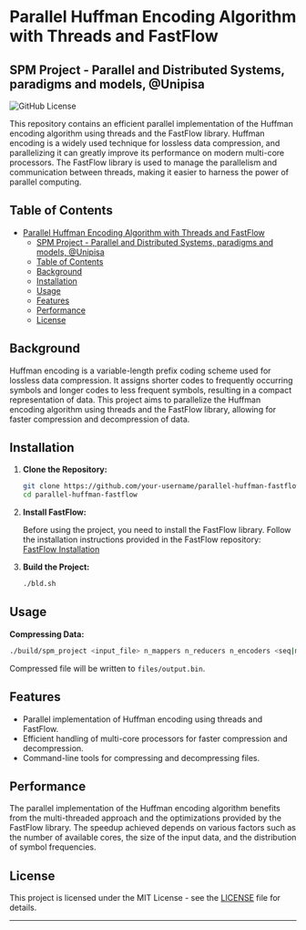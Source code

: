 # Parallel Huffman Encoding Algorithm with Threads and FastFlow
## SPM Project - Parallel and Distributed Systems, paradigms and models, @Unipisa

![GitHub License](https://img.shields.io/badge/license-MIT-blue.svg)

This repository contains an efficient parallel implementation of the Huffman encoding algorithm using threads and the FastFlow library. Huffman encoding is a widely used technique for lossless data compression, and parallelizing it can greatly improve its performance on modern multi-core processors. The FastFlow library is used to manage the parallelism and communication between threads, making it easier to harness the power of parallel computing.

## Table of Contents

- [Parallel Huffman Encoding Algorithm with Threads and FastFlow](#parallel-huffman-encoding-algorithm-with-threads-and-fastflow)
  - [SPM Project - Parallel and Distributed Systems, paradigms and models, @Unipisa](#spm-project---parallel-and-distributed-systems-paradigms-and-models-unipisa)
  - [Table of Contents](#table-of-contents)
  - [Background](#background)
  - [Installation](#installation)
  - [Usage](#usage)
  - [Features](#features)
  - [Performance](#performance)
  - [License](#license)

## Background

Huffman encoding is a variable-length prefix coding scheme used for lossless data compression. It assigns shorter codes to frequently occurring symbols and longer codes to less frequent symbols, resulting in a compact representation of data. This project aims to parallelize the Huffman encoding algorithm using threads and the FastFlow library, allowing for faster compression and decompression of data.

## Installation

1. **Clone the Repository:**

    ```bash
    git clone https://github.com/your-username/parallel-huffman-fastflow.git
    cd parallel-huffman-fastflow
    ```

2. **Install FastFlow:**

    Before using the project, you need to install the FastFlow library. Follow the installation instructions provided in the FastFlow repository: [FastFlow Installation](https://github.com/fastflow/fastflow)

3. **Build the Project:**

    ```bash
    ./bld.sh
    ```

## Usage

**Compressing Data:**

```bash
./build/spm_project <input_file> n_mappers n_reducers n_encoders <seq|map|ff>
```
Compressed file will be written to `files/output.bin`.

## Features

- Parallel implementation of Huffman encoding using threads and FastFlow.
- Efficient handling of multi-core processors for faster compression and decompression.
- Command-line tools for compressing and decompressing files.

## Performance

The parallel implementation of the Huffman encoding algorithm benefits from the multi-threaded approach and the optimizations provided by the FastFlow library. The speedup achieved depends on various factors such as the number of available cores, the size of the input data, and the distribution of symbol frequencies.


## License

This project is licensed under the MIT License - see the [LICENSE](LICENSE) file for details.

---